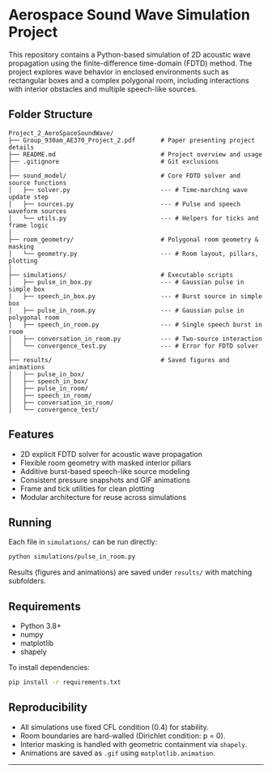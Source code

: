 # Aerospace Sound Wave Simulation Project

This repository contains a Python-based simulation of 2D acoustic wave propagation using the finite-difference time-domain (FDTD) method. The project explores wave behavior in enclosed environments such as rectangular boxes and a complex polygonal room, including interactions with interior obstacles and multiple speech-like sources.

## Folder Structure

```
Project_2_AeroSpaceSoundWave/
├── Group_930am_AE370_Project_2.pdf       # Paper presenting project details
├── README.md                             # Project overview and usage
├── .gitignore                            # Git exclusions
│
├── sound_model/                          # Core FDTD solver and source functions
│   ├── solver.py                         --- # Time-marching wave update step
│   ├── sources.py                        --- # Pulse and speech waveform sources
│   └── utils.py                          --- # Helpers for ticks and frame logic
│
├── room_geometry/                        # Polygonal room geometry & masking
│   └── geometry.py                       --- # Room layout, pillars, plotting
│
├── simulations/                          # Executable scripts
│   ├── pulse_in_box.py                   --- # Gaussian pulse in simple box
│   ├── speech_in_box.py                  --- # Burst source in simple box
│   ├── pulse_in_room.py                  --- # Gaussian pulse in polygonal room
│   ├── speech_in_room.py                 --- # Single speech burst in room
│   ├── conversation_in_room.py           --- # Two-source interaction
│   └── convergence_test.py               --- # Error for FDTD solver
│
├── results/                              # Saved figures and animations
│   ├── pulse_in_box/
│   ├── speech_in_box/
│   ├── pulse_in_room/
│   ├── speech_in_room/
│   ├── conversation_in_room/
│   └── convergence_test/
```

## Features

- 2D explicit FDTD solver for acoustic wave propagation
- Flexible room geometry with masked interior pillars
- Additive burst-based speech-like source modeling
- Consistent pressure snapshots and GIF animations
- Frame and tick utilities for clean plotting
- Modular architecture for reuse across simulations

## Running

Each file in `simulations/` can be run directly:

```bash
python simulations/pulse_in_room.py
```

Results (figures and animations) are saved under `results/` with matching subfolders.

## Requirements

- Python 3.8+
- numpy
- matplotlib
- shapely

To install dependencies:

```bash
pip install -r requirements.txt
```

## Reproducibility

- All simulations use fixed CFL condition (0.4) for stability.
- Room boundaries are hard-walled (Dirichlet condition: p = 0).
- Interior masking is handled with geometric containment via `shapely`.
- Animations are saved as `.gif` using `matplotlib.animation`.

---

